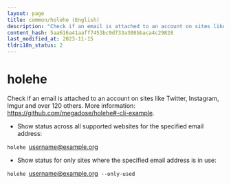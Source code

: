 ```yaml
---
layout: page
title: common/holehe (English)
description: "Check if an email is attached to an account on sites like Twitter, Instagram, Imgur and over 120 others."
content_hash: 5aa616a41aaff7453bc9d733a308bbaca4c29828
last_modified_at: 2023-11-15
tldri18n_status: 2
---
```

# holehe

Check if an email is attached to an account on sites like Twitter, Instagram, Imgur and over 120 others.
More information: <https://github.com/megadose/holehe#-cli-example>.

- Show status across all supported websites for the specified email address:

`holehe `<span class="tldr-var badge badge-pill bg-dark-lm bg-white-dm text-white-lm text-dark-dm font-weight-bold">username@example.org</span>

- Show status for only sites where the specified email address is in use:

`holehe `<span class="tldr-var badge badge-pill bg-dark-lm bg-white-dm text-white-lm text-dark-dm font-weight-bold">username@example.org</span>` --only-used`
